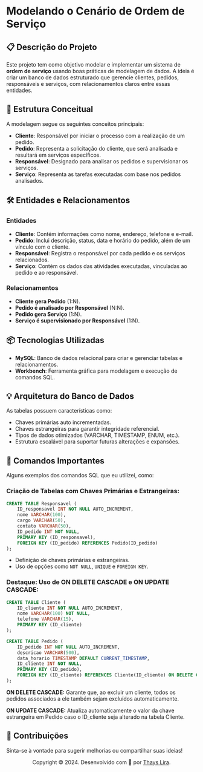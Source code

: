 # Modelando o Cenário de Ordem de Serviço

## 📋 Descrição do Projeto
Este projeto tem como objetivo modelar e implementar um sistema de **ordem de serviço** usando boas práticas de modelagem de dados. A ideia é criar um banco de dados estruturado que gerencie clientes, pedidos, responsáveis e serviços, com relacionamentos claros entre essas entidades.

## 📐 Estrutura Conceitual
A modelagem segue os seguintes conceitos principais:
- **Cliente**: Responsável por iniciar o processo com a realização de um pedido.
- **Pedido**: Representa a solicitação do cliente, que será analisada e resultará em serviços específicos.
- **Responsável**: Designado para analisar os pedidos e supervisionar os serviços.
- **Serviço**: Representa as tarefas executadas com base nos pedidos analisados.

## 🛠️ Entidades e Relacionamentos
### **Entidades**
- **Cliente**: Contém informações como nome, endereço, telefone e e-mail.
- **Pedido**: Inclui descrição, status, data e horário do pedido, além de um vínculo com o cliente.
- **Responsável**: Registra o responsável por cada pedido e os serviços relacionados.
- **Serviço**: Contém os dados das atividades executadas, vinculadas ao pedido e ao responsável.

### **Relacionamentos**
- **Cliente gera Pedido** (1:N).
- **Pedido é analisado por Responsável** (N:N).
- **Pedido gera Serviço** (1:N).
- **Serviço é supervisionado por Responsável** (1:N).

## 📦 Tecnologias Utilizadas
- **MySQL**: Banco de dados relacional para criar e gerenciar tabelas e relacionamentos.
- **Workbench**: Ferramenta gráfica para modelagem e execução de comandos SQL.

## 💡 Arquitetura do Banco de Dados
As tabelas possuem características como:
- Chaves primárias auto incrementadas.
- Chaves estrangeiras para garantir integridade referencial.
- Tipos de dados otimizados (VARCHAR, TIMESTAMP, ENUM, etc.).
- Estrutura escalável para suportar futuras alterações e expansões.

## 📄 Comandos Importantes
Alguns exemplos dos comandos SQL que eu utilizei, como:
### Criação de Tabelas com Chaves Primárias e Estrangeiras:
```sql
CREATE TABLE Responsavel (
    ID_responsavel INT NOT NULL AUTO_INCREMENT,
    nome VARCHAR(100),
    cargo VARCHAR(50),
    contato VARCHAR(50),
    ID_pedido INT NOT NULL,
    PRIMARY KEY (ID_responsavel),
    FOREIGN KEY (ID_pedido) REFERENCES Pedido(ID_pedido)
);
```
- Definição de chaves primárias e estrangeiras.
- Uso de opções como `NOT NULL`, `UNIQUE` e `FOREIGN KEY`.

### Destaque: Uso de ON DELETE CASCADE e ON UPDATE CASCADE:

```sql
CREATE TABLE Cliente (
    ID_cliente INT NOT NULL AUTO_INCREMENT,
    nome VARCHAR(100) NOT NULL,
    telefone VARCHAR(15),
    PRIMARY KEY (ID_cliente)
);

CREATE TABLE Pedido (
    ID_pedido INT NOT NULL AUTO_INCREMENT,
    descricao VARCHAR(500),
    data_horario TIMESTAMP DEFAULT CURRENT_TIMESTAMP,
    ID_cliente INT NOT NULL,
    PRIMARY KEY (ID_pedido),
    FOREIGN KEY (ID_cliente) REFERENCES Cliente(ID_cliente) ON DELETE CASCADE ON UPDATE CASCADE
);
```

**ON DELETE CASCADE:** Garante que, ao excluir um cliente, todos os pedidos associados a ele também sejam excluídos automaticamente.

**ON UPDATE CASCADE:** Atualiza automaticamente o valor da chave estrangeira em Pedido caso o ID_cliente seja alterado na tabela Cliente. 


## 🌟 Contribuições
Sinta-se à vontade para sugerir melhorias ou compartilhar suas ideias!

  <p align="center">
  Copyright © 2024. Desenvolvido com 🧡 por <a  href="https://lirazootech.vercel.app/">Thays Lira</a>.
  </p>
